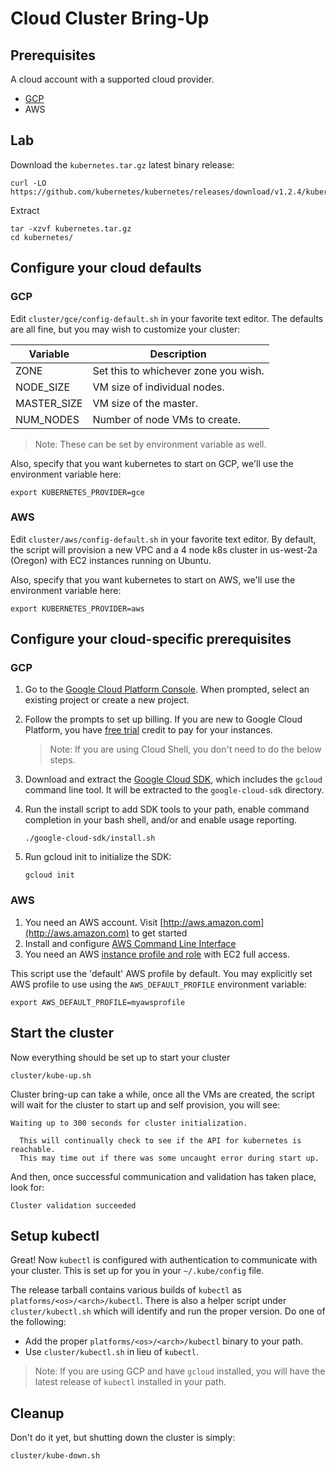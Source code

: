 # Cloud Cluster Bring-Up

## Prerequisites

A cloud account with a supported cloud provider.

* [GCP](http://cloud.google.com/)
* AWS

## Lab

Download the `kubernetes.tar.gz` latest binary release:

```
curl -LO https://github.com/kubernetes/kubernetes/releases/download/v1.2.4/kubernetes.tar.gz
```

Extract

```
tar -xzvf kubernetes.tar.gz
cd kubernetes/
```

## Configure your cloud defaults

### GCP

Edit `cluster/gce/config-default.sh` in your favorite text editor. The
defaults are all fine, but you may wish to customize your cluster:

| Variable | Description |
| --- | --- |
| ZONE | Set this to whichever zone you wish. |
| NODE_SIZE | VM size of individual nodes. |
| MASTER_SIZE | VM size of the master. |
| NUM_NODES | Number of node VMs to create. |

> Note: These can be set by environment variable as well.

Also, specify that you want kubernetes to start on GCP, we'll use the
environment variable here:

```
export KUBERNETES_PROVIDER=gce
```

### AWS

Edit `cluster/aws/config-default.sh` in your favorite text editor. By
default, the script will provision a new VPC and a 4 node k8s cluster
in us-west-2a (Oregon) with EC2 instances running on Ubuntu.

Also, specify that you want kubernetes to start on AWS, we'll use the
environment variable here:

```
export KUBERNETES_PROVIDER=aws
```

## Configure your cloud-specific prerequisites

### GCP

1. Go to the
   [Google Cloud Platform Console](https://console.cloud.google.com/project/_/compute/instances?_ga=1.92147801.233469832.1449873262).
   When prompted, select an existing project or create a new project.
2. Follow the prompts to set up billing. If you are new to Google
   Cloud Platform, you have
   [free trial](https://cloud.google.com/free-trial/) credit to pay
   for your instances.

   > Note: If you are using Cloud Shell, you don't need to do the below steps.

3. Download and extract the
   [Google Cloud SDK](https://cloud.google.com/sdk/), which includes
   the `gcloud` command line tool. It will be extracted to the
   `google-cloud-sdk` directory.
4. Run the install script to add SDK tools to your path, enable
   command completion in your bash shell, and/or and enable usage
   reporting.

   ```
   ./google-cloud-sdk/install.sh
   ```

5. Run gcloud init to initialize the SDK:


   ```
   gcloud init
   ```

### AWS

1. You need an AWS account. Visit
   [http://aws.amazon.com](http://aws.amazon.com) to get started
2. Install and configure
   [AWS Command Line Interface](http://aws.amazon.com/cli)
3. You need an AWS
   [instance profile and role](http://docs.aws.amazon.com/IAM/latest/UserGuide/instance-profiles.html)
   with EC2 full access.

This script use the 'default' AWS profile by default.  You may
explicitly set AWS profile to use using the `AWS_DEFAULT_PROFILE`
environment variable:

```
export AWS_DEFAULT_PROFILE=myawsprofile
```

## Start the cluster

Now everything should be set up to start your cluster

```
cluster/kube-up.sh
```

Cluster bring-up can take a while, once all the VMs are created, the
script will wait for the cluster to start up and self provision, you
will see:

```
Waiting up to 300 seconds for cluster initialization.

  This will continually check to see if the API for kubernetes is reachable.
  This may time out if there was some uncaught error during start up.
```

And then, once successful communication and validation has taken place, look for:

```
Cluster validation succeeded
```

## Setup kubectl

Great! Now `kubectl` is configured with authentication to communicate
with your cluster. This is set up for you in your `~/.kube/config`
file.

The release tarball contains various builds of `kubectl` as
`platforms/<os>/<arch>/kubectl`. There is also a helper script under
`cluster/kubectl.sh` which will identify and run the proper version. Do
one of the following:

* Add the proper `platforms/<os>/<arch>/kubectl` binary to your path.
* Use `cluster/kubectl.sh` in lieu of `kubectl`.

> Note: If you are using GCP and have `gcloud` installed, you will
> have the latest release of `kubectl` installed in your path.

## Cleanup

Don't do it yet, but shutting down the cluster is simply:

```
cluster/kube-down.sh
```
